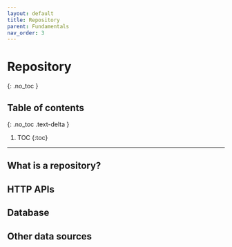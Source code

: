```yaml
---
layout: default
title: Repository
parent: Fundamentals
nav_order: 3
---
```


# Repository

{: .no_toc }

## Table of contents

{: .no_toc .text-delta }

1. TOC
   {:toc}

---

## What is a repository?

## HTTP APIs

## Database

## Other data sources
